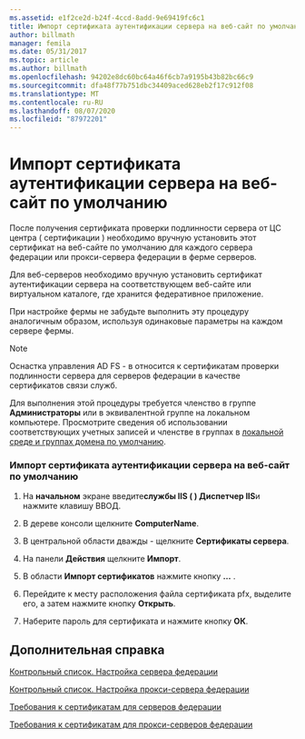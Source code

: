 ```yaml
---
ms.assetid: e1f2ce2d-b24f-4ccd-8add-9e69419fc6c1
title: Импорт сертификата аутентификации сервера на веб-сайт по умолчанию
author: billmath
manager: femila
ms.date: 05/31/2017
ms.topic: article
ms.author: billmath
ms.openlocfilehash: 94202e8dc60bc64a46f6cb7a9195b43b82bc66c9
ms.sourcegitcommit: dfa48f77b751dbc34409aced628eb2f17c912f08
ms.translationtype: MT
ms.contentlocale: ru-RU
ms.lasthandoff: 08/07/2020
ms.locfileid: "87972201"
---
```

# <a name="import-a-server-authentication-certificate-to-the-default-web-site"></a>Импорт сертификата аутентификации сервера на веб-сайт по умолчанию

После получения сертификата проверки подлинности сервера от ЦС центра \( сертификации \) необходимо вручную установить этот сертификат на веб-сайте по умолчанию для каждого сервера федерации или прокси-сервера федерации в ферме серверов.

Для веб-серверов необходимо вручную установить сертификат аутентификации сервера на соответствующем веб-сайте или виртуальном каталоге, где хранится федеративное приложение.

При настройке фермы не забудьте выполнить эту процедуру аналогичным образом, используя одинаковые параметры на каждом сервере фермы.

> [!NOTE]
> Оснастка управления AD FS \- в относится к сертификатам проверки подлинности сервера для серверов федерации в качестве сертификатов связи служб.

Для выполнения этой процедуры требуется членство в группе **Администраторы** или в эквивалентной группе на локальном компьютере.  Просмотрите сведения об использовании соответствующих учетных записей и членстве в группах в [локальной среде и группах домена по умолчанию](https://go.microsoft.com/fwlink/?LinkId=83477).

### <a name="to-import-a-server-authentication-certificate-to-the-default-web-site"></a>Импорт сертификата аутентификации сервера на веб-сайт по умолчанию

1.  На **начальном** экране введите**службы IIS \( \) Диспетчер IIS**и нажмите клавишу ВВОД.

2.  В дереве консоли щелкните **ComputerName**.

3.  В центральной области дважды \- щелкните **Сертификаты сервера**.

4.  На панели **Действия** щелкните **Импорт**.

5.  В области **Импорт сертификатов** нажмите кнопку **…** .

6.  Перейдите к месту расположения файла сертификата pfx, выделите его, а затем нажмите кнопку **Открыть**.

7.  Наберите пароль для сертификата и нажмите кнопку **ОК**.

## <a name="additional-references"></a>Дополнительная справка
[Контрольный список. Настройка сервера федерации](Checklist--Setting-Up-a-Federation-Server.md)

[Контрольный список. Настройка прокси-сервера федерации](Checklist--Setting-Up-a-Federation-Server-Proxy.md)

[Требования к сертификатам для серверов федерации](../design/certificate-requirements-for-federation-servers.md)

[Требования к сертификатам для прокси-серверов федерации](/previous-versions/windows/it-pro/windows-server-2012-R2-and-2012/dd807054(v=ws.11))


